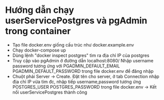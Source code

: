 # Hướng dẫn chạy userServicePostgres và pgAdmin trong container
- Tạo file docker.env giống cấu trúc như docker.example.env
- Chạy docker-compose up
- Dùng lệnh "docker inspect postgres" tìm ra địa chỉ IP của postgres
- Truy cập vào pgAdmin ở đường dẫn localhost:8080/ Nhập username password tương ứng với PGADMIN_DEFAULT_EMAIL PGADMIN_DEFAULT_PASSWORD trong file docker.env để đăng nhập
- Chuột phải Server -> Create. Đặt tên cho server, ở tab Connection nhập địa chỉ IP vừa tìm đc, nhập tiếp username,password tương ứng POSTGRES_USER POSTGRES_PASSWORD trong file docker.env -> Kết nối userServicePostgres thành công